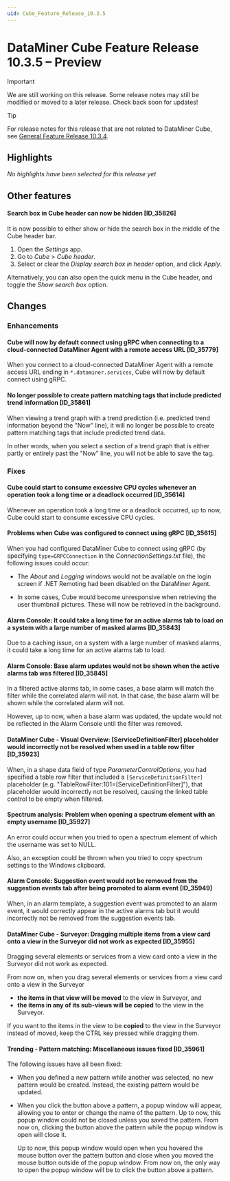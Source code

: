 ```yaml
---
uid: Cube_Feature_Release_10.3.5
---
```


# DataMiner Cube Feature Release 10.3.5 – Preview

> [!IMPORTANT]
> We are still working on this release. Some release notes may still be modified or moved to a later release. Check back soon for updates!

> [!TIP]
> For release notes for this release that are not related to DataMiner Cube, see [General Feature Release 10.3.4](xref:General_Feature_Release_10.3.5).

## Highlights

*No highlights have been selected for this release yet*

## Other features

#### Search box in Cube header can now be hidden [ID_35826]

<!-- MR 10.4.0 - FR 10.3.5 -->

It is now possible to either show or hide the search box in the middle of the Cube header bar.

1. Open the *Settings* app.
1. Go to *Cube* > *Cube header*.
1. Select or clear the *Display search box in header* option, and click *Apply*.

Alternatively, you can also open the quick menu in the Cube header, and toggle the *Show search box* option.

## Changes

### Enhancements

#### Cube will now by default connect using gRPC when connecting to a cloud-connected DataMiner Agent with a remote access URL [ID_35779]

<!-- MR 10.3.0 [CU2] - FR 10.3.5 -->

When you connect to a cloud-connected DataMiner Agent with a remote access URL ending in `*.dataminer.services`, Cube will now by default connect using gRPC.

#### No longer possible to create pattern matching tags that include predicted trend information [ID_35861]

<!-- MR 10.3.0 [CU2] - FR 10.3.5 -->

When viewing a trend graph with a trend prediction (i.e. predicted trend information beyond the "Now" line), it will no longer be possible to create pattern matching tags that include predicted trend data.

In other words, when you select a section of a trend graph that is either partly or entirely past the "Now" line, you will not be able to save the tag.

### Fixes

#### Cube could start to consume excessive CPU cycles whenever an operation took a long time or a deadlock occurred [ID_35614]

<!-- MR 10.3.0 [CU2] - FR 10.3.5 -->

Whenever an operation took a long time or a deadlock occurred, up to now, Cube could start to consume excessive CPU cycles.

#### Problems when Cube was configured to connect using gRPC [ID_35615]

<!-- MR 10.3.0 [CU2] - FR 10.3.5 -->

When you had configured DataMiner Cube to connect using gRPC (by specifying `type=GRPCConnection` in the *ConnectionSettings.txt* file), the following issues could occur:

- The *About* and *Logging* windows would not be available on the login screen if .NET Remoting had been disabled on the DataMiner Agent.

- In some cases, Cube would become unresponsive when retrieving the user thumbnail pictures. These will now be retrieved in the background.

#### Alarm Console: It could take a long time for an active alarms tab to load on a system with a large number of masked alarms [ID_35843]

<!-- MR 10.2.0 [CU14]/10.3.0 [CU2] - FR 10.3.5 -->

Due to a caching issue, on a system with a large number of masked alarms, it could take a long time for an active alarms tab to load.

#### Alarm Console: Base alarm updates would not be shown when the active alarms tab was filtered [ID_35845]

<!-- MR 10.2.0 [CU14]/10.3.0 [CU2] - FR 10.3.5 -->

In a filtered active alarms tab, in some cases, a base alarm will match the filter while the correlated alarm will not. In that case, the base alarm will be shown while the correlated alarm will not.

However, up to now, when a base alarm was updated, the update would not be reflected in the Alarm Console until the filter was removed.

#### DataMiner Cube - Visual Overview: [ServiceDefinitionFilter] placeholder would incorrectly not be resolved when used in a table row filter [ID_35923]

<!-- MR 10.2.0 [CU14]/10.3.0 [CU2] - FR 10.3.5 -->

When, in a shape data field of type *ParameterControlOptions*, you had specified a table row filter that included a `[ServiceDefinitionFilter]` placeholder (e.g. "TableRowFilter:101=[ServiceDefinitionFilter]"), that placeholder would incorrectly not be resolved, causing the linked table control to be empty when filtered.

#### Spectrum analysis: Problem when opening a spectrum element with an empty username [ID_35927]

<!-- MR 10.2.0 [CU14]/10.3.0 [CU2] - FR 10.3.5 -->

An error could occur when you tried to open a spectrum element of which the username was set to NULL.

Also, an exception could be thrown when you tried to copy spectrum settings to the Windows clipboard.

#### Alarm Console: Suggestion event would not be removed from the suggestion events tab after being promoted to alarm event [ID_35949]

<!-- MR 10.4.0 - FR 10.3.5 -->

When, in an alarm template, a suggestion event was promoted to an alarm event, it would correctly appear in the active alarms tab but it would incorrectly not be removed from the suggestion events tab.

#### DataMiner Cube - Surveyor: Dragging multiple items from a view card onto a view in the Surveyor did not work as expected [ID_35955]

<!-- MR 10.2.0 [CU14]/10.3.0 [CU2] - FR 10.3.5 -->

Dragging several elements or services from a view card onto a view in the Surveyor did not work as expected.

From now on, when you drag several elements or services from a view card onto a view in the Surveyor

- **the items in that view will be moved** to the view in Surveyor, and
- **the items in any of its sub-views will be copied** to the view in the Surveyor.

If you want to the items in the view to be **copied** to the view in the Surveyor instead of moved, keep the CTRL key pressed while dragging them.

#### Trending - Pattern matching: Miscellaneous issues fixed [ID_35961]

<!-- MR 10.3.0 [CU2] - FR 10.3.5 -->

The following issues have all been fixed:

- When you defined a new pattern while another was selected, no new pattern would be created. Instead, the existing pattern would be updated.

- When you click the button above a pattern, a popup window will appear, allowing you to enter or change the name of the pattern. Up to now, this popup window could not be closed unless you saved the pattern. From now on, clicking the button above the pattern while the popup window is open will close it.

  Up to now, this popup window would open when you hovered the mouse button over the pattern button and close when you moved the mouse button outside of the popup window. From now on, the only way to open the popup window will be to click the button above a pattern.

